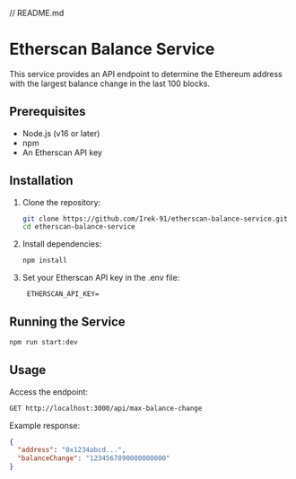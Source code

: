 // README.md
# Etherscan Balance Service

This service provides an API endpoint to determine the Ethereum address with the largest balance change in the last 100 blocks.

## Prerequisites

- Node.js (v16 or later)
- npm
- An Etherscan API key

## Installation

1. Clone the repository:
   ```bash
   git clone https://github.com/Irek-91/etherscan-balance-service.git
   cd etherscan-balance-service
   ```

2. Install dependencies:
   ```bash
   npm install
   ```

3. Set your Etherscan API key in the .env file:
   ```
    ETHERSCAN_API_KEY=
   ```

## Running the Service

```bash
npm run start:dev
```

## Usage

Access the endpoint:
```bash
GET http://localhost:3000/api/max-balance-change
```

Example response:
```json
{
  "address": "0x1234abcd...",
  "balanceChange": "1234567890000000000"
}